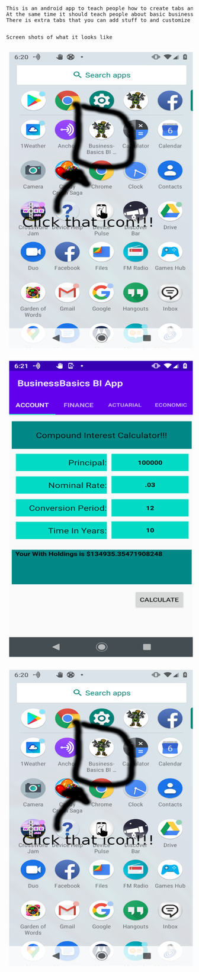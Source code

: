 <pre>
This is an android app to teach people how to create tabs and fragments for there apps.
At the same time it should teach people about basic business , accounting and finance mathematics.
There is extra tabs that you can add stuff to and customize as you like.
<pre>

Screen shots of what it looks like 
<br>
 <img src="BusinessBICON.png" alt="Girl in a jacket" width="500" height="800"> 
<br>
 <img src="CompoundInterest.png" alt="Girl in a jacket" width="500" height="800"> 
 <br>
 <img src="BusinessBICON.png" alt="Girl in a jacket" width="500" height="800"> 
